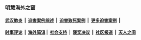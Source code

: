
### 明慧海外之窗

####  [武汉肺炎](indexes/365.md?t=05260700) &nbsp;|&nbsp;  [迫害案例综述](indexes/328.md?t=05260700) &nbsp;|&nbsp; [迫害致死案例](indexes/277.md?t=05260700)  &nbsp;|&nbsp; [更多迫害案例](indexes/81.md?t=05260700)  &nbsp;|&nbsp; 
####  [时事评论](indexes/19.md?t=05260700) &nbsp;|&nbsp; [海外简讯](indexes/245.md?t=05260700)&nbsp;|&nbsp;  [社会支持](indexes/140.md?t=05260700) &nbsp;|&nbsp; [褒奖决议](indexes/282.md?t=05260700) &nbsp;|&nbsp; [社区报道](indexes/91.md?t=05260700)  &nbsp;|&nbsp; [天人之间](indexes/78.md?t=05260700) 

